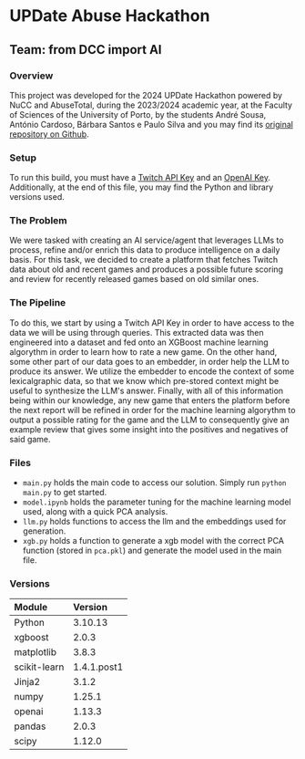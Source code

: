 # UPDate Abuse Hackathon
## Team: from DCC import AI


### Overview

This project was developed for the 2024 UPDate Hackathon powered by NuCC and AbuseTotal, during the 2023/2024 academic year, at the Faculty of Sciences of the University of Porto, by the students André Sousa, António Cardoso, Bárbara Santos e Paulo Silva and you may find its [original repository on Github](https://github.com/ToniCardosooo/UPdate-Hackthon-from-DCC-import-AI).


### Setup

To run this build, you must have a [Twitch API Key](https://api-docs.igdb.com/#getting-started) and an [OpenAI Key](https://platform.openai.com/api-keys). Additionally, at the end of this file, you may find the Python and library versions used.


### The Problem

We were tasked with creating an AI service/agent that leverages LLMs to process, refine and/or enrich this data to produce intelligence on a daily basis. For this task, we decided to create a platform that fetches Twitch data about old and recent games and produces a possible future scoring and review for recently released games based on old similar ones.

### The Pipeline

To do this, we start by using a Twitch API Key in order to have access to the data we will be using through queries. This extracted data was then engineered into a dataset and fed onto an XGBoost machine learning algorythm in order to learn how to rate a new game.
On the other hand, some other part of our data goes to an embedder, in order help the LLM to produce its answer. We utilize the embedder to encode the context of some lexicalgraphic data, so that we know which pre-stored context might be useful to synthesize the LLM's answer.
Finally, with all of this information being within our knowledge, any new game that enters the platform before the next report will be refined in order for the machine learning algorythm to output a possible rating for the game and the LLM to consequently give an example review that gives some insight into the positives and negatives of said game. 


### Files

- `main.py` holds the main code to access our solution. Simply run `python main.py` to get started.
- `model.ipynb` holds the parameter tuning for the machine learning model used, along with a quick PCA analysis.
- `llm.py` holds functions to access the llm and the embeddings used for generation.
- `xgb.py` holds a function to generate a xgb model with the correct PCA function (stored in `pca.pkl`) and generate the model used in the main file.


### Versions

| Module | Version |
|:--------|:--------|
| Python | 3.10.13 |
| xgboost | 2.0.3 |
| matplotlib | 3.8.3 |
| scikit-learn | 1.4.1.post1 |
| Jinja2 | 3.1.2 |
| numpy | 1.25.1 |
| openai | 1.13.3 |
| pandas | 2.0.3 |
| scipy | 1.12.0 |
